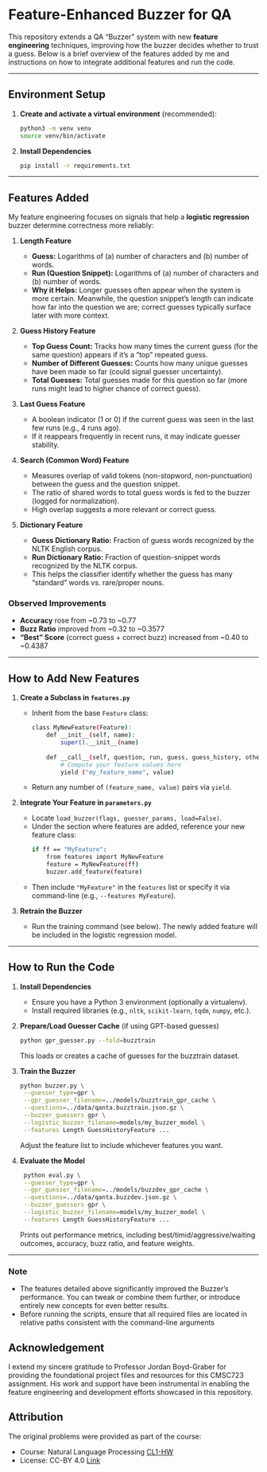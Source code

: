 # Feature-Enhanced Buzzer for QA

This repository extends a QA “Buzzer” system with new **feature engineering** techniques, improving how the buzzer decides whether to trust a guess. Below is a brief overview of the features added by me and instructions on how to integrate additional features and run the code.

---

## Environment Setup

1. **Create and activate a virtual environment** (recommended):
   ```bash
   python3 -m venv venv
   source venv/bin/activate
   ```
2. **Install Dependencies**
   ```bash
   pip install -r requirements.txt
   ```

---
   
## Features Added

My feature engineering focuses on signals that help a **logistic regression** buzzer determine correctness more reliably:

1. **Length Feature**  
   - **Guess:** Logarithms of (a) number of characters and (b) number of words.  
   - **Run (Question Snippet):** Logarithms of (a) number of characters and (b) number of words.  
   - **Why it Helps:** Longer guesses often appear when the system is more certain. Meanwhile, the question snippet’s length can indicate how far into the question we are; correct guesses typically surface later with more context.

2. **Guess History Feature**  
   - **Top Guess Count:** Tracks how many times the current guess (for the same question) appears if it’s a “top” repeated guess.  
   - **Number of Different Guesses:** Counts how many unique guesses have been made so far (could signal guesser uncertainty).  
   - **Total Guesses:** Total guesses made for this question so far (more runs might lead to higher chance of correct guess).  

3. **Last Guess Feature**  
   - A boolean indicator (1 or 0) if the current guess was seen in the last few runs (e.g., 4 runs ago).  
   - If it reappears frequently in recent runs, it may indicate guesser stability.

4. **Search (Common Word) Feature**  
   - Measures overlap of valid tokens (non-stopword, non-punctuation) between the guess and the question snippet.  
   - The ratio of shared words to total guess words is fed to the buzzer (logged for normalization).  
   - High overlap suggests a more relevant or correct guess.

5. **Dictionary Feature**  
   - **Guess Dictionary Ratio:** Fraction of guess words recognized by the NLTK English corpus.  
   - **Run Dictionary Ratio:** Fraction of question-snippet words recognized by the NLTK corpus.  
   - This helps the classifier identify whether the guess has many “standard” words vs. rare/proper nouns.

### Observed Improvements

- **Accuracy** rose from ~0.73 to ~0.77  
- **Buzz Ratio** improved from ~0.32 to ~0.3577  
- **“Best” Score** (correct guess + correct buzz) increased from ~0.40 to ~0.4387  

---

## How to Add New Features

1. **Create a Subclass in `features.py`**  
   - Inherit from the base `Feature` class:
     ```bash
     class MyNewFeature(Feature):
         def __init__(self, name):
             super().__init__(name)
         
         def __call__(self, question, run, guess, guess_history, other_guesses=None):
             # Compute your feature values here
             yield ("my_feature_name", value)
     ```
   - Return any number of `(feature_name, value)` pairs via `yield`.

2. **Integrate Your Feature in `parameters.py`**  
   - Locate `load_buzzer(flags, guesser_params, load=False)`.
   - Under the section where features are added, reference your new feature class:
     ```bash
     if ff == "MyFeature":
         from features import MyNewFeature
         feature = MyNewFeature(ff)
         buzzer.add_feature(feature)
     ```
   - Then include `"MyFeature"` in the `features` list or specify it via command-line (e.g., `--features MyFeature`).

3. **Retrain the Buzzer**  
   - Run the training command (see below). The newly added feature will be included in the logistic regression model.

---

## How to Run the Code

1. **Install Dependencies**  
   - Ensure you have a Python 3 environment (optionally a virtualenv).  
   - Install required libraries (e.g., `nltk`, `scikit-learn`, `tqdm`, `numpy`, etc.).

2. **Prepare/Load Guesser Cache** (if using GPT-based guesses)  
   ```bash
   python gpr_guesser.py --fold=buzztrain
   ```
   This loads or creates a cache of guesses for the buzztrain dataset.
3. **Train the Buzzer**
   ```bash
   python buzzer.py \
    --guesser_type=gpr \
    --gpr_guesser_filename=../models/buzztrain_gpr_cache \
    --questions=../data/qanta.buzztrain.json.gz \
    --buzzer_guessers gpr \
    --logistic_buzzer_filename=models/my_buzzer_model \
    --features Length GuessHistoryFeature ...
   ```
   Adjust the feature list to include whichever features you want.
4. **Evaluate the Model**
   ```bash
    python eval.py \
    --guesser_type=gpr \
    --gpr_guesser_filename=../models/buzzdev_gpr_cache \
    --questions=../data/qanta.buzzdev.json.gz \
    --buzzer_guessers gpr \
    --logistic_buzzer_filename=models/my_buzzer_model \
    --features Length GuessHistoryFeature ...
   ```
   Prints out performance metrics, including best/timid/aggressive/waiting outcomes, accuracy, buzz ratio, and feature weights.

---

### Note
- The features detailed above significantly improved the Buzzer’s performance. You can tweak or combine them further, or introduce entirely new concepts for even better results.
- Before running the scripts, ensure that all required files are located in relative paths consistent with the command-line arguments

## Acknowledgement

I extend my sincere gratitude to Professor Jordan Boyd-Graber for providing the foundational project files and resources for this CMSC723 assignment. His work and support have been instrumental in enabling the feature engineering and development efforts showcased in this repository.

## Attribution
The original problems were provided as part of the course:
- Course: Natural Language Processing [CL1-HW](https://github.com/Pinafore/cl1-hw)
- License: CC-BY 4.0 [Link](https://creativecommons.org/licenses/by/4.0/legalcode)
